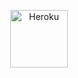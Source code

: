 
<p align="center"><a href="https://heroku.com/deploy?template=https://github.com/TEAM-QUEEN-EBD/QUEEN-SPAM-BOT"><img align="center" alt="Heroku" width="92px" src="https://www.nicepng.com/png/full/223-2233246_heroku-logo-salesforce-heroku.png"></p>


